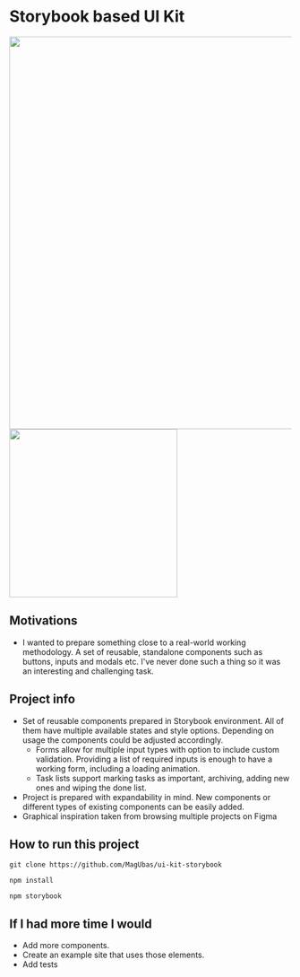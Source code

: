 # Storybook based UI Kit
<p float="left">
  <img src="https://user-images.githubusercontent.com/105423536/179481850-bb7bd10a-9c1a-4a47-8aff-f14a10f671b2.png" width="700" />
  <img src="https://user-images.githubusercontent.com/105423536/179482949-b8b5ddaa-3065-40f3-b258-af7239281643.png" width="300" /> 
  
</p>




## Motivations
* I wanted to prepare something close to a real-world working methodology. A set of reusable, standalone components such as buttons, inputs and modals etc. I've never done such a thing so it was an interesting and challenging task. 
## Project info
* Set of reusable components prepared in Storybook environment.
All of them have multiple available states and style options. Depending on usage the components could be adjusted accordingly. 
  * Forms allow for multiple input types with option to include custom validation. Providing a list of required inputs is enough to have a working form, including a loading animation.
  * Task lists support marking tasks as important, archiving, adding new ones and wiping the done list.
* Project is prepared with expandability in mind. New components or different types of existing components can be easily added.
* Graphical inspiration taken from browsing multiple projects on Figma
## How to run this project
```
git clone https://github.com/MagUbas/ui-kit-storybook

npm install

npm storybook
```
## If I had more time I would
* Add more components. 
* Create an example site that uses those elements.
* Add tests
